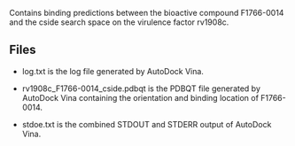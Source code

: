Contains binding predictions between the bioactive compound F1766-0014 and the cside search space on the virulence factor rv1908c.

## Files

- log.txt is the log file generated by AutoDock Vina.

- rv1908c_F1766-0014_cside.pdbqt is the PDBQT file generated by AutoDock Vina containing the orientation and binding location of F1766-0014.

- stdoe.txt is the combined STDOUT and STDERR output of AutoDock Vina.

